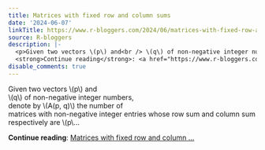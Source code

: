 ```yaml
---
title: Matrices with fixed row and column sums
date: '2024-06-07'
linkTitle: https://www.r-bloggers.com/2024/06/matrices-with-fixed-row-and-column-sums/
source: R-bloggers
description: |-
  <p>Given two vectors \(p\) and<br /> \(q\) of non-negative integer numbers,<br /> denote by \(A(p, q)\) the number of<br /> matrices with non-negative integer entries whose row sum and column sum<br /> respectively are \(p\...</p>
  <strong>Continue reading</strong>: <a href="https://www.r-bloggers.com/2024/06/matrices-with-fixed-row-and-column-sums/">Matrices with fixed row and column ...
disable_comments: true
---
```

<p>Given two vectors \(p\) and<br /> \(q\) of non-negative integer numbers,<br /> denote by \(A(p, q)\) the number of<br /> matrices with non-negative integer entries whose row sum and column sum<br /> respectively are \(p\...</p>
<strong>Continue reading</strong>: <a href="https://www.r-bloggers.com/2024/06/matrices-with-fixed-row-and-column-sums/">Matrices with fixed row and column ...